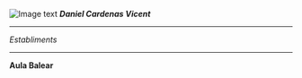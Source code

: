 ![Image text](https://cdn.myanimelist.net/images/characters/15/323914.jpg=100x20)
***Daniel Cardenas Vicent***
____________________________
*Establiments*
____________________________
**Aula Balear**

